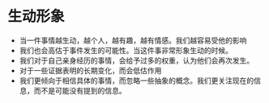 
# 生动形象

- 当一件事情越生动，越个人，越有趣，越有情感。我们越容易受他的影响
- 我们也会高估于事件发生的可能性。当这件事非常形象生动的时候。
- 我们对于自己亲身经历的事情，会给予过多的权重，认为他们会再次发生。
- 对于一些证据表明的长期变化，而会低估作用
- 我们更倾向于相信具体的事情，而忽略一些抽象的概念。我们更关注现在的信息，而不是可能没有提到的信息。
